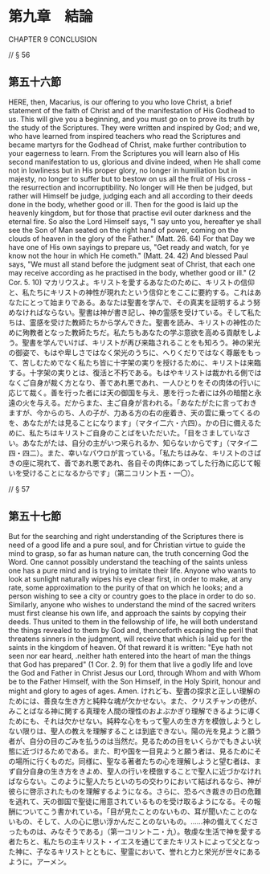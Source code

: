 # 第九章　結論
CHAPTER 9
CONCLUSION

// § 56
## 第五十六節

HERE, then, Macarius, is our offering to you who love Christ, a brief statement of the faith of Christ and of the manifestation of His Godhead to us. This will give you a beginning, and you must go on to prove its truth by the study of the Scriptures. They were written and inspired by God; and we, who have learned from inspired teachers who read the Scriptures and became martyrs for the Godhead of Christ, make further contribution to your eagerness to learn. From the Scriptures you will learn also of His second manifestation to us, glorious and divine indeed, when He shall come not in lowliness but in His proper glory, no longer in humiliation but in majesty, no longer to suffer but to bestow on us all the fruit of His cross - the resurrection and incorruptibility. No longer will He then be judged, but rather will Himself be judge, judging each and all according to their deeds done in the body, whether good or ill. Then for the good is laid up the heavenly kingdom, but for those that practise evil outer darkness and the eternal fire. So also the Lord Himself says, "I say unto you, hereafter ye shall see the Son of Man seated on the right hand of power, coming on the clouds of heaven in the glory of the Father." (Matt. 26. 64) For that Day we have one of His own sayings to prepare us, "Get ready and watch, for ye know not the hour in which He cometh." (Matt. 24. 42) And blessed Paul says, "We must all stand before the judgment seat of Christ, that each one may receive according as he practised in the body, whether good or ill." (2 Cor. 5. 10)
マカリウスよ。キリストを愛するあなたのために、キリストの信仰と、私たちにキリストの神性が現れたという信仰とをここに要約する。これはあなたにとって始まりである。あなたは聖書を学んで、その真実を証明するよう努めなければならない。聖書は神が書き記し、神の霊感を受けている。そして私たちは、霊感を受けた教師たちから学んできた。聖書を読み、キリストの神性のために殉教者となった教師たちだ。私たちもあなたの学ぶ意欲を高める貢献をしよう。聖書を学んでいけば、キリストが再び来臨されることをも知ろう。神の栄光の御姿で、もはや卑しさではなく栄光のうちに、へりくだりではなく尊厳をもって、苦しむためでなく私たち皆に十字架の実りを授けるために、キリストは来臨する。十字架の実りとは、復活と不朽である。もはやキリストは裁かれる側ではなくご自身が裁く方となり、善であれ悪であれ、一人ひとりをその肉体の行いに応じて裁く。善を行った者には天の御国を与え、悪を行った者には外の暗闇と永遠の火を与える。だからまた、主ご自身が言われる。「あなたがたに言っておきますが、今からのち、人の子が、力ある方の右の座着き、天の雲に乗ってくるのを、あなたがたは見ることになります」（マタイ二六・六四）。かの日に備えるために、私たちはキリストご自身のことばをいただいた。「目をさましていなさい。あなたがたは、自分の主がいつ来られるか、知らないからです」（マタイ二四・四二）。また、幸いなパウロが言っている。「私たちはみな、キリストのさばきの座に現れて、善であれ悪であれ、各自その肉体にあってした行為に応じて報いを受けることになるからです」（第二コリント五・一〇）。

// § 57
## 第五十七節

But for the searching and right understanding of the Scriptures there is need of a good life and a pure soul, and for Christian virtue to guide the mind to grasp, so far as human nature can, the truth concerning God the Word. One cannot possibly understand the teaching of the saints unless one has a pure mind and is trying to imitate their life. Anyone who wants to look at sunlight naturally wipes his eye clear first, in order to make, at any rate, some approximation to the purity of that on which he looks; and a person wishing to see a city or country goes to the place in order to do so. Similarly, anyone who wishes to understand the mind of the sacred writers must first cleanse his own life, and approach the saints by copying their deeds. Thus united to them in the fellowship of life, he will both understand the things revealed to them by God and, thenceforth escaping the peril that threatens sinners in the judgment, will receive that which is laid up for the saints in the kingdom of heaven. Of that reward it is written: "Eye hath not seen nor ear heard, .neither hath entered into the heart of man the things that God has prepared" (1 Cor. 2. 9) for them that live a godly life and love the God and Father in Christ Jesus our Lord, through Whom and with Whom be to the Father Himself, with the Son Himself, in the Holy Spirit, honour and might and glory to ages of ages. Amen.
けれども、聖書の探求と正しい理解のためには、善良な生き方と純粋な魂が欠かせない。また、クリスチャンの徳が、みことばなる神に関する真理を人間の理性のおよぶかぎり理解できるように導くためにも、それは欠かせない。純粋な心をもって聖人の生き方を模倣しようとしない限りは、聖人の教えを理解することは到底できない。陽の光を見ようと願う者が、自分の目のごみを払うのは当然だ。見るための目をいくらかでもきよい状態に近づけるためである。また、町や国を一目見ようと願う者は、見るためにその場所に行くものだ。同様に、聖なる著者たちの心を理解しようと望む者は、まず自分自身の生き方をきよめ、聖人の行いを模倣することで聖人に近づかなければならない。このように聖人たちといのちの交わりにおいて結ばれるなら、神が彼らに啓示されたものを理解するようになる。さらに、恐るべき裁きの日の危難を逃れて、天の御国で聖徒に用意されているものを受け取るようになる。その報酬についてこう書かれている。「目が見たことのないもの、耳が聞いたことのないもの、そして、人の心に思い浮かんだことのないもの。……神の備えてくださったものは、みなそうである」（第一コリント二・九）。敬虔な生活で神を愛する者たちと、私たちの主キリスト・イエスを通じてまたキリストによって父となった神に、子なるキリストとともに、聖霊において、誉れと力と栄光が世々にあるように。アーメン。
